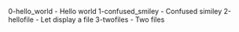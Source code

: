0-hello_world - Hello world
1-confused_smiley - Confused similey
2-hellofile - Let display a file
3-twofiles - Two files

